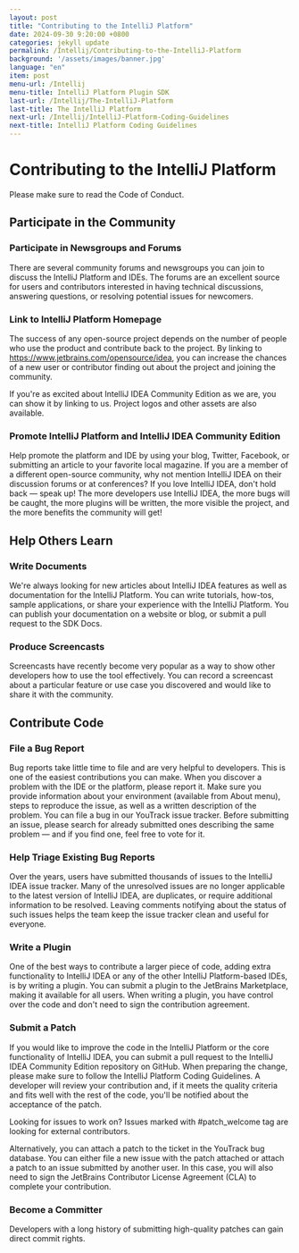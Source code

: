 ```yaml
---
layout: post
title: "Contributing to the IntelliJ Platform"
date: 2024-09-30 9:20:00 +0800
categories: jekyll update
permalink: /Intellij/Contributing-to-the-IntelliJ-Platform
background: '/assets/images/banner.jpg'
language: "en"
item: post
menu-url: /Intellij
menu-title: IntelliJ Platform Plugin SDK
last-url: /Intellij/The-IntelliJ-Platform
last-title: The IntelliJ Platform
next-url: /Intellij/IntelliJ-Platform-Coding-Guidelines
next-title: IntelliJ Platform Coding Guidelines
---
```


# Contributing to the IntelliJ Platform

Please make sure to read the Code of Conduct.

## Participate in the Community

### Participate in Newsgroups and Forums

There are several community forums and newsgroups you can join to discuss the IntelliJ Platform and IDEs. The forums are an excellent source for users and contributors interested in having technical discussions, answering questions, or resolving potential issues for newcomers.

### Link to IntelliJ Platform Homepage

The success of any open-source project depends on the number of people who use the product and contribute back to the project. By linking to https://www.jetbrains.com/opensource/idea, you can increase the chances of a new user or contributor finding out about the project and joining the community.

If you're as excited about IntelliJ IDEA Community Edition as we are, you can show it by linking to us. Project logos and other assets are also available.

### Promote IntelliJ Platform and IntelliJ IDEA Community Edition

Help promote the platform and IDE by using your blog, Twitter, Facebook, or submitting an article to your favorite local magazine. If you are a member of a different open-source community, why not mention IntelliJ IDEA on their discussion forums or at conferences? If you love IntelliJ IDEA, don't hold back — speak up! The more developers use IntelliJ IDEA, the more bugs will be caught, the more plugins will be written, the more visible the project, and the more benefits the community will get!

## Help Others Learn

### Write Documents

We're always looking for new articles about IntelliJ IDEA features as well as documentation for the IntelliJ Platform. You can write tutorials, how-tos, sample applications, or share your experience with the IntelliJ Platform. You can publish your documentation on a website or blog, or submit a pull request to the SDK Docs.

### Produce Screencasts

Screencasts have recently become very popular as a way to show other developers how to use the tool effectively. You can record a screencast about a particular feature or use case you discovered and would like to share it with the community.

## Contribute Code

### File a Bug Report

Bug reports take little time to file and are very helpful to developers. This is one of the easiest contributions you can make. When you discover a problem with the IDE or the platform, please report it. Make sure you provide information about your environment (available from About menu), steps to reproduce the issue, as well as a written description of the problem. You can file a bug in our YouTrack issue tracker. Before submitting an issue, please search for already submitted ones describing the same problem — and if you find one, feel free to vote for it.

### Help Triage Existing Bug Reports

Over the years, users have submitted thousands of issues to the IntelliJ IDEA issue tracker. Many of the unresolved issues are no longer applicable to the latest version of IntelliJ IDEA, are duplicates, or require additional information to be resolved. Leaving comments notifying about the status of such issues helps the team keep the issue tracker clean and useful for everyone.

### Write a Plugin

One of the best ways to contribute a larger piece of code, adding extra functionality to IntelliJ IDEA or any of the other IntelliJ Platform-based IDEs, is by writing a plugin. You can submit a plugin to the JetBrains Marketplace, making it available for all users. When writing a plugin, you have control over the code and don't need to sign the contribution agreement.

### Submit a Patch

If you would like to improve the code in the IntelliJ Platform or the core functionality of IntelliJ IDEA, you can submit a pull request to the IntelliJ IDEA Community Edition repository on GitHub. When preparing the change, please make sure to follow the IntelliJ Platform Coding Guidelines. A developer will review your contribution and, if it meets the quality criteria and fits well with the rest of the code, you'll be notified about the acceptance of the patch.

Looking for issues to work on? Issues marked with #patch_welcome tag are looking for external contributors.

Alternatively, you can attach a patch to the ticket in the YouTrack bug database. You can either file a new issue with the patch attached or attach a patch to an issue submitted by another user. In this case, you will also need to sign the JetBrains Contributor License Agreement (CLA) to complete your contribution.

### Become a Committer

Developers with a long history of submitting high-quality patches can gain direct commit rights.
